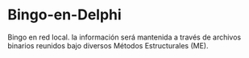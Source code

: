 # Bingo-en-Delphi
Bingo en red local. la información será mantenida a través de archivos binarios  reunidos bajo diversos Métodos Estructurales (ME).
